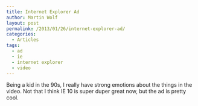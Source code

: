 ```yaml
---
title: Internet Explorer Ad
author: Martin Wolf
layout: post
permalink: /2013/01/26/internet-explorer-ad/
categories:
  - Articles
tags:
  - ad
  - ie
  - internet explorer
  - video
---
```

Being a kid in the 90s, I really have strong emotions about the things in the video. Not that I think IE 10 is super duper great now, but the ad is pretty cool.